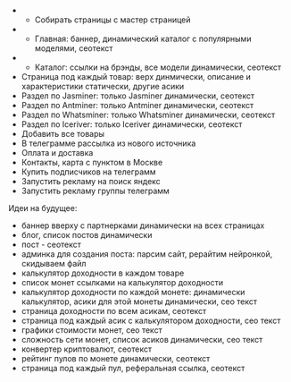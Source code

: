 - + Собирать страницы с мастер страницей
- + Главная: баннер, динамический каталог с популярными моделями, сеотекст
- + Каталог: ссылки на брэнды, все модели динамически, сеотекст
- Страница под каждый товар: верх динмически, описание и характеристики статически, другие асики
- Раздел по Jasminer: только Jasminer динамически, сеотекст
- Раздел по Antminer: только Antminer динамически, сеотекст
- Раздел по Whatsminer: только Whatsminer динамически, сеотекст
- Раздел по Iceriver: только Iceriver динамически, сеотекст
- Добавить все товары
- В телеграмме рассылка из нового источника
- Оплата и доставка
- Контакты, карта с пунктом в Москве
- Купить подписчиков на телеграмм
- Запустить рекламу на поиск яндекс
- Запустить рекламу группы телеграмм

Идеи на будущее:
- баннер вверху с партнерками динамически на всех страницах
- блог, список постов динамически
- пост - сеотекст
- админка для создания поста: парсим сайт, рерайтим нейронкой, скидываем файл
- калькулятор доходности в каждом товаре
- список монет ссылками на калькулятор доходности
- калькулятор доходности по каждой монете: динамически калькулятор, асики для этой монеты динамически, сео текст
- страница доходности по всем асикам, сеотекст
- страница под каждый асик с калькулятором доходности, сео текст
- графики стоимости монет, сео текст
- сложность сети монет, список асиков динамически, сео текст
- конвертер криптовалют, сеотекст
- рейтинг пулов по монете динамически, сеотекст
- страница под каждый пул, реферальная ссылка, сеотекст